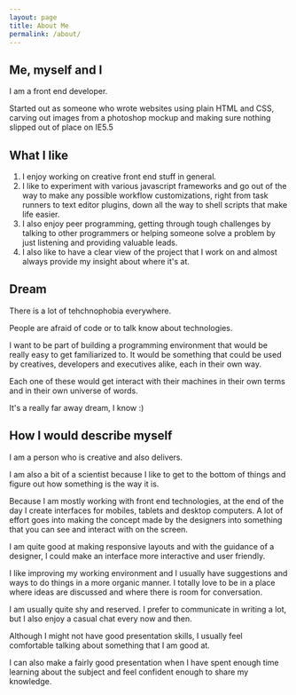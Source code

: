 ```yaml
---
layout: page
title: About Me
permalink: /about/
---
```

## Me, myself and I

I am a front end developer.

Started out as someone who wrote websites using plain HTML and CSS, carving out images from a photoshop mockup and making sure nothing slipped out of place on IE5.5

## What I like

1. I enjoy working on creative front end stuff in general.
2. I like to experiment with various javascript frameworks and go out of the way to make any possible workflow customizations, right from task runners to text editor plugins, down all the way to shell scripts that make life easier.
3. I also enjoy peer programming, getting through tough challenges by talking to other programmers or helping someone solve a problem by just listening and providing valuable leads.
4. I also like to have a clear view of the project that I work on and almost always provide my insight about where it's at.

## Dream

There is a lot of tehchnophobia everywhere.

People are afraid of code or to talk know about technologies.

I want to be part of building a programming environment that would be really easy to get familiarized to. It would be something that could be used by creatives, developers and executives alike, each in their own way.

Each one of these would get interact with their machines in their own terms and in their own universe of words.

It's a really far away dream, I know :)

## How I would describe myself

I am a person who is creative and also delivers.

I am also a bit of a scientist because I like to get to the bottom of things and figure out how something is the way it is.

Because I am mostly working with front end technologies, at the end of the day I create interfaces for mobiles, tablets and desktop computers. A lot of effort goes into making the concept made by the designers into something that you can see and interact with on the screen.

I am quite good at making responsive layouts and with the guidance of a designer, I could make an interface more interactive and user friendly.

I like improving my working environment and I usually have suggestions and ways to do things in a more organic manner. I totally love to be in a place where ideas are discussed and where there is room for conversation.

I am usually quite shy and reserved. I prefer to communicate in writing a lot, but I also enjoy a casual chat every now and then.

Although I might not have good presentation skills, I usually feel comfortable talking about something that I am good at.

I can also make a fairly good presentation when I have spent enough time learning about the subject and feel confident enough to share my knowledge.
